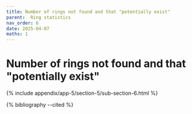```yaml
---
title: Number of rings not found and that "potentially exist"
parent:  Ring statistics
nav_order: 6
date: 2025-04-07
maths: 1
---
```


# Number of rings not found and that "potentially exist"

{% include appendix/app-5/section-5/sub-section-6.html %}

{% bibliography --cited %}

